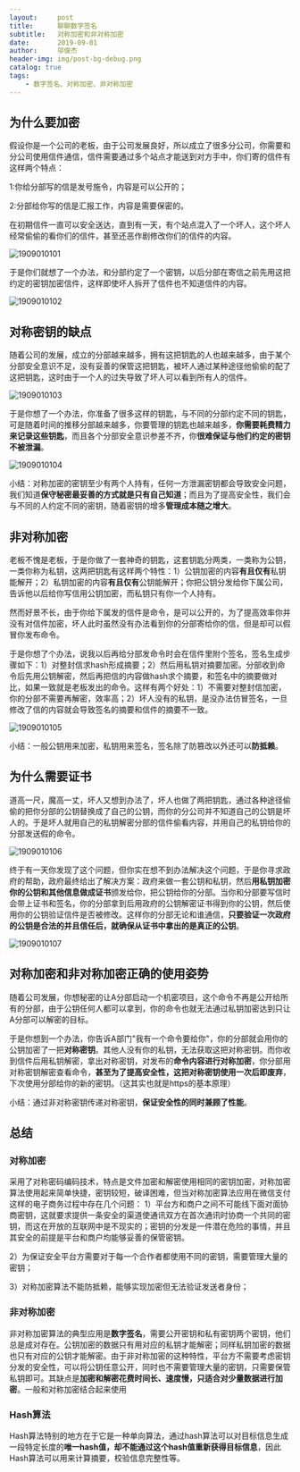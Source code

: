 ```yaml
---
layout:     post
title:      聊聊数字签名
subtitle:   对称加密和非对称加密
date:       2019-09-01
author:     邬俊杰
header-img: img/post-bg-debug.png
catalog: true
tags:
    - 数字签名、对称加密、非对称加密
---
```

## 为什么要加密

假设你是一个公司的老板，由于公司发展良好，所以成立了很多分公司，你需要和分公司使用信件通信，信件需要通过多个站点才能送到对方手中，你们寄的信件有这样两个特点：

1:你给分部写的信是发号施令，内容是可以公开的；

2:分部给你写的信是汇报工作，内容是需要保密的。

在初期信件一直可以安全送达，直到有一天，有个站点混入了一个坏人，这个坏人经常偷偷的看你们的信件，甚至还恶作剧修改你们的信件的内容。

![1909010101](https://wujunjiesd.github.io/img/post/1909010101.jpg)

于是你们就想了一个办法，和分部约定了一个密钥，以后分部在寄信之前先用这把约定的密钥加密信件，这样即使坏人拆开了信件也不知道信件的内容。

![1909010102](https://wujunjiesd.github.io/img/post/1909010102.jpg)

## 对称密钥的缺点

随着公司的发展，成立的分部越来越多，拥有这把钥匙的人也越来越多，由于某个分部安全意识不足，没有妥善的保管这把钥匙，被坏人通过某种途径他偷偷的配了这把钥匙，这时由于一个人的过失导致了坏人可以看到所有人的信件。

![1909010103](https://wujunjiesd.github.io/img/post/1909010103.jpg)

于是你想了一个办法，你准备了很多这样的钥匙，与不同的分部约定不同的钥匙，可是随着时间的推移分部越来越多，你要管理的钥匙也越来越多，**你需要耗费精力来记录这些钥匙**，而且各个分部安全意识参差不齐，你**很难保证与他们约定的密钥不被泄漏**。

![1909010104](https://wujunjiesd.github.io/img/post/1909010104.jpg)

小结：对称加密的密钥至少有两个人持有，任何一方泄漏密钥都会导致安全问题，我们知道**保守秘密最妥善的方式就是只有自己知道**；而且为了提高安全性，我们会与不同的人约定不同的密钥，随着密钥的增多**管理成本随之增大**。

## 非对称加密

老板不愧是老板，于是你做了一套神奇的钥匙，这套钥匙分两类，一类称为公钥，一类你称为私钥，这两把钥匙有这样两个特性：1）公钥加密的内容**有且仅有**私钥能解开；2）私钥加密的内容**有且仅有**公钥能解开；你把公钥分发给你下属公司，告诉他以后给你写信用公钥加密，而私钥只有你一个人持有。



然而好景不长，由于你给下属发的信件是命令，是可以公开的，为了提高效率你并没有对信件加密，坏人此时虽然没有办法看到你的分部寄给你的信，但是却可以假冒你发布命令。



于是你想了个办法，说我以后再给分部发命令时会在信件里附个签名，签名生成步骤如下：1）对整封信求hash形成摘要；2）然后用私钥对摘要加密。分部收到命令后先用公钥解密，然后再把信的内容做hash求个摘要，和签名中的摘要做对比，如果一致就是老板发出的命令。这样有两个好处：1）不需要对整封信加密，你的分部不需要再解密，效率高；2）坏人没有的私钥，是没办法仿冒签名，一旦修改了信的内容就会导致签名的摘要和信件的摘要不一致。

 ![1909010105](https://wujunjiesd.github.io/img/post/1909010105.jpg)

小结：一般公钥用来加密，私钥用来签名，签名除了防篡改以外还可以**防抵赖**。
## 为什么需要证书

道高一尺，魔高一丈，坏人又想到办法了，坏人也做了两把钥匙，通过各种途径偷偷的把你分部的公钥替换成了自己的公钥，而你的分公司并不知道自己的公钥是坏人的。于是坏人就用自己的私钥解密分部的信件偷看内容，并用自己的私钥给你的分部发送假的命令。

![1909010106](https://wujunjiesd.github.io/img/post/1909010106.jpg)

终于有一天你发现了这个问题，但你实在想不到办法解决这个问题，于是你寻求政府的帮助，政府最终给出了解决方案：政府来做一套公钥和私钥，然后**用私钥加密你的公钥和其他信息做成证书**颁发给你，把公钥给你的分部。当你和分部要写信时会带上证书和签名，你的分部拿到后用政府的公钥解密证书得到你的公钥，然后使用你的公钥验证信件是否被修改。这样你的分部无论和谁通信，**只要验证一次政府的公钥是合法的并且信任后，就确保从证书中拿出的是真正的公钥**。

![1909010107](https://wujunjiesd.github.io/img/post/1909010107.jpg)

## 对称加密和非对称加密正确的使用姿势

随着公司发展，你想秘密的让A分部启动一个机密项目，这个命令不再是公开给所有的分部，由于公钥任何人都可以拿到，你的命令也就无法通过私钥加密达到只让A分部可以解密的目标。

于是你想到一个办法，你告诉A部门"我有一个命令要给你"，你的分部就会用你的公钥加密了一把**对称密钥**。其他人没有你的私钥，无法获取这把对称密钥。而你收到信件后用私钥解密，拿出对称密钥，对发布的**命令内容进行对称加密**，你分部用对称密钥解密查看命令，**甚至为了提高安全性，这把对称密钥使用一次后即废弃**，下次使用分部给你的新的密钥。（这其实也就是https的基本原理）

小结：通过非对称密钥传递对称密钥，**保证安全性的同时兼顾了性能**。

## 总结

### 对称加密
采用了对称密码编码技术，特点是文件加密和解密使用相同的密钥加密，对称加密算法使用起来简单快捷，密钥较短，破译困难，但当对称加密算法应用在微信支付这样的电子商务过程中存在几个问题：
1）平台方和商户之间不可能线下面对面协商密钥，这就要求提供一条安全的渠道使通讯双方在首次通讯时协商一个共同的密钥，而这在开放的互联网中是不现实的；密钥的分发是一件潜在危险的事情，并且其安全的前提是平台和商户均能够妥善的保管密钥。

2）为保证安全平台方需要对于每一个合作者都使用不同的密钥，需要管理大量的密钥；

3）对称加密算法不能防抵赖，能够实现加密但无法验证发送者身份；

### 非对称加密

非对称加密算法的典型应用是**数字签名**，需要公开密钥和私有密钥两个密钥，他们总是成对存在。公钥加密的数据只有用对应的私钥才能解密；同样私钥加密的数据也只有对应的公钥才能解密。由于非对称加密的这种特性，平台方不需要考虑密钥分发的安全性，可以将公钥任意公开，同时也不需要管理大量的密钥，只需要保管私钥即可。其缺点是**加密和解密花费时间长、速度慢，只适合对少量数据进行加密**。一般和对称加密结合起来使用

### Hash算法

Hash算法特别的地方在于它是一种单向算法，通过hash算法可以对目标信息生成一段特定长度的**唯一hash值，却不能通过这个hash值重新获得目标信息**，因此Hash算法可以用来计算摘要，校验信息完整性等。